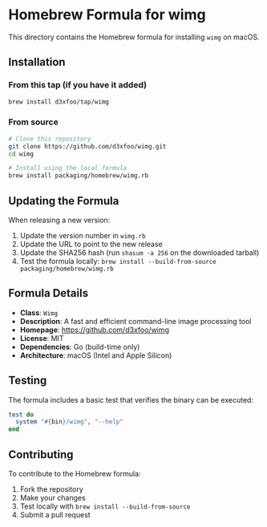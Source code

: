 # Homebrew Formula for wimg

This directory contains the Homebrew formula for installing `wimg` on macOS.

## Installation

### From this tap (if you have it added)
```bash
brew install d3xfoo/tap/wimg
```

### From source
```bash
# Clone this repository
git clone https://github.com/d3xfoo/wimg.git
cd wimg

# Install using the local formula
brew install packaging/homebrew/wimg.rb
```

## Updating the Formula

When releasing a new version:

1. Update the version number in `wimg.rb`
2. Update the URL to point to the new release
3. Update the SHA256 hash (run `shasum -a 256` on the downloaded tarball)
4. Test the formula locally: `brew install --build-from-source packaging/homebrew/wimg.rb`

## Formula Details

- **Class**: `Wimg`
- **Description**: A fast and efficient command-line image processing tool
- **Homepage**: https://github.com/d3xfoo/wimg
- **License**: MIT
- **Dependencies**: Go (build-time only)
- **Architecture**: macOS (Intel and Apple Silicon)

## Testing

The formula includes a basic test that verifies the binary can be executed:
```ruby
test do
  system "#{bin}/wimg", "--help"
end
```

## Contributing

To contribute to the Homebrew formula:
1. Fork the repository
2. Make your changes
3. Test locally with `brew install --build-from-source`
4. Submit a pull request
